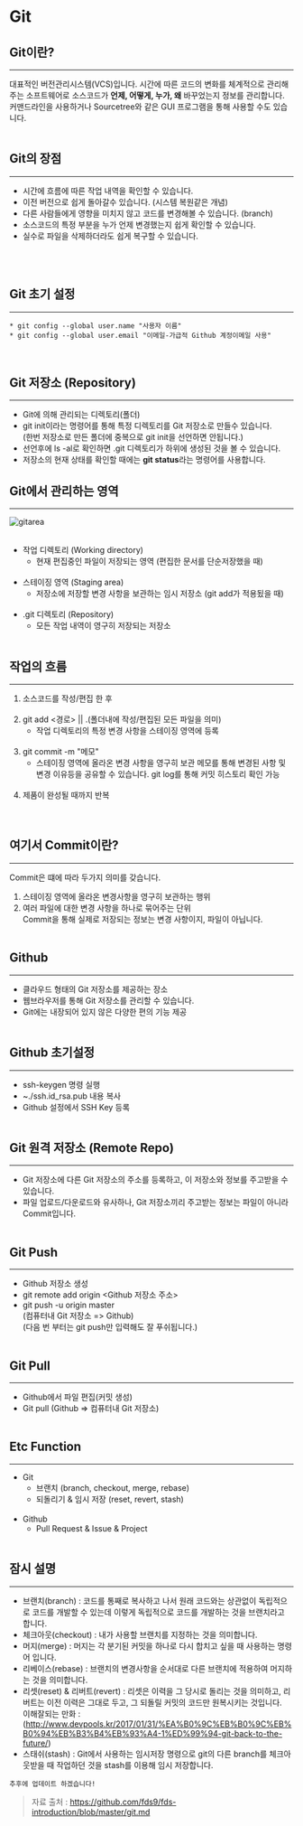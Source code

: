 # Git

## Git이란?
---
대표적인 버전관리시스템(VCS)입니다.
시간에 따른 코드의 변화를 체계적으로 관리해주는 소프트웨어로
소스코드가 <strong>언제, 어떻게, 누가, 왜</strong> 바꾸었는지 정보를 관리합니다.
커맨드라인을 사용하거나 Sourcetree와 같은 GUI 프로그램을 통해 사용할 수도 있습니다.
<br/>
<br/>

## Git의 장점
---
* 시간에 흐름에 따른 작업 내역을 확인할 수 있습니다.
* 이전 버전으로 쉽게 돌아갈수 있습니다. (시스템 복원같은 개념)
* 다른 사람들에게 영향을 미치지 않고 코드를 변경해볼 수 있습니다. (branch)
* 소스코드의 특정 부분을 누가 언제 변경했는지 쉽게 확인할 수 있습니다.
* 실수로 파일을 삭제하더라도 쉽게 복구할 수 있습니다.
<br/>
<br/>

## Git 초기 설정
---
    * git config --global user.name "사용자 이름"
    * git config --global user.email "이메일-가급적 Github 계정이메일 사용"

<br/>

## Git 저장소 (Repository)
---
* Git에 의해 관리되는 디렉토리(폴더)
* git init이라는 명령어를 통해 특정 디렉토리를 Git 저장소로 만들수 있습니다.<br/>
  (한번 저장소로 만든 폴더에 중복으로 git init을 선언하면 안됩니다.)
* 선언후에 ls -al로 확인하면 .git 디렉토리가 하위에 생성된 것을 볼 수 있습니다.
* 저장소의 현재 상태를 확인할 때에는 <strong>git status</strong>라는 명령어를 사용합니다.

## Git에서 관리하는 영역
---
![gitarea](https://github.com/fds9/fds-introduction/raw/master/images/git-scheme.png)
<br/><br/>

* 작업 디렉토리 (Working directory)
    - 현재 편집중인 파일이 저장되는 영역 (편집한 문서를 단순저장했을 때)<br/><br/>
* 스테이징 영역 (Staging area)
    - 저장소에 저장할 변경 사항을 보관하는 임시 저장소 (git add가 적용됬을 때)<br/><br/>
* .git 디렉토리 (Repository)
    - 모든 작업 내역이 영구히 저장되는 저장소<br/><br/>


## 작업의 흐름
---
1. 소스코드를 작성/편집 한 후<br/><br/>
2. git add <경로> || .(폴더내에 작성/편집된 모든 파일을 의미)
    - 작업 디렉토리의 특정 변경 사항을 스테이징 영역에 등록<br/><br/>
3. git commit -m "메모"
    - 스테이징 영역에 올라온 변경 사항을 영구히 보관
      메모를 통해 변경된 사항 및 변경 이유등을 공유할 수 있습니다.
      git log를 통해 커밋 히스토리 확인 가능<br/><br/>
4. 제품이 완성될 때까지 반복<br/><br/><br/>

## 여기서 Commit이란?
---
Commit은 떄에 따라 두가지 의미를 갖습니다.<br/>
1. 스테이징 영역에 올라온 변경사항을 영구히 보관하는 행위<br/>
2. 여러 파일에 대한 변경 사항을 하나로 묶어주는 단위<br/>
Commit을 통해 실제로 저장되는 정보는 변경 사항이지, 파일이 아닙니다.<br/><br/>

## Github
---
* 클라우드 형태의 Git 저장소를 제공하는 장소
* 웹브라우저를 통해 Git 저장소를 관리할 수 있습니다.
* Git에는 내장되어 있지 않은 다양한 편의 기능 제공<br/><br/>

## Github 초기설정
---
* ssh-keygen 명령 실행
* ~./ssh.id_rsa.pub 내용 복사
* Github 설정에서 SSH Key 등록<br/><br/>

## Git 원격 저장소 (Remote Repo)
---
* Git 저장소에 다른 Git 저장소의 주소를 등록하고, 이 저장소와 정보를 주고받을 수 있습니다.
* 파일 업로드/다운로드와 유사하나, Git 저장소끼리 주고받는 정보는 파일이 아니라 Commit입니다.<br/><br/>

## Git Push
---
* Github 저장소 생성
* git remote add origin <Github 저장소 주소>
* git push -u origin master<br/>
  (컴퓨터내 Git 저장소 => Github)<br/>
  (다음 번 부터는 git push만 입력해도 잘 푸쉬됩니다.)<br/><br/>

## Git Pull
---
* Github에서 파일 편집(커밋 생성)
* Git pull (Github => 컴퓨터내 Git 저장소)<br/><br/>

## Etc Function
---
* Git
    - 브랜치 (branch, checkout, merge, rebase)
    - 되돌리기 & 임시 저장 (reset, revert, stash)<br/><br/>
* Github
    - Pull Request & Issue & Project<br/><br/>

## 잠시 설명
---
* 브랜치(branch) : 코드를 통째로 복사하고 나서 원래 코드와는 상관없이 독립적으로 코드를 개발할 수 있는데 이렇게 독립적으로 코드를 개발하는 것을 브랜치라고 합니다.
* 체크아웃(checkout) : 내가 사용할 브랜치를 지정하는 것을 의미합니다.    
* 머지(merge) : 머지는 각 분기된 커밋을 하나로 다시 합치고 싶을 때 사용하는 명령어 입니다.
* 리베이스(rebase) : 브랜치의 변경사항을 순서대로 다른 브랜치에 적용하여 머지하는 것을 의미합니다.
* 리셋(reset) & 리버트(revert) : 리셋은 이력을 그 당시로 돌리는 것을 의미하고, 리버트는 이전 이력은 그대로 두고, 그 되돌릴 커밋의 코드만 원복시키는 것입니다.<br/>
  이해잘되는 만화 : (http://www.devpools.kr/2017/01/31/%EA%B0%9C%EB%B0%9C%EB%B0%94%EB%B3%B4%EB%93%A4-1%ED%99%94-git-back-to-the-future/)                   
* 스태쉬(stash) : Git에서 사용하는 임시저장 명령으로 git의 다른 branch를 체크아웃받을 때 작업하던 것을 stash를 이용해 임시 저장합니다.

```
추후에 업데이트 하겠습니다!
```

> 자료 출처 : https://github.com/fds9/fds-introduction/blob/master/git.md